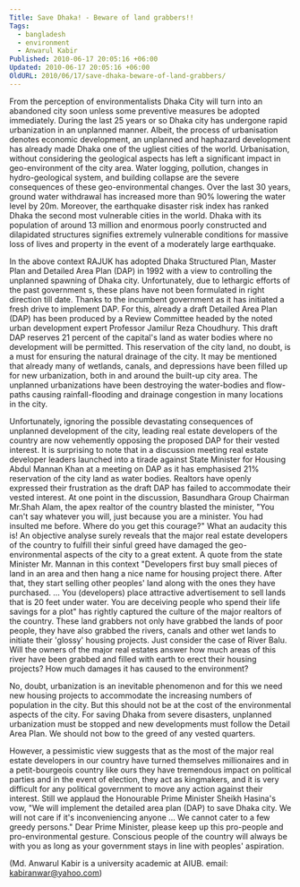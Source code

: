 ```yaml
---
Title: Save Dhaka! - Beware of land grabbers!!
Tags:
  - bangladesh
  - environment
  - Anwarul Kabir
Published: 2010-06-17 20:05:16 +06:00
Updated: 2010-06-17 20:05:16 +06:00
OldURL: 2010/06/17/save-dhaka-beware-of-land-grabbers/
---
```


From the perception of environmentalists Dhaka City will turn into an abandoned city soon unless some preventive measures be adopted immediately. During the last 25 years or so Dhaka city has undergone rapid urbanization in an unplanned manner. Albeit, the process of urbanisation denotes economic development, an unplanned and haphazard development has already made Dhaka one of the ugliest cities of the world. Urbanisation, without considering the geological aspects has left a significant impact in geo-environment of the city area. Water logging, pollution, changes in hydro-geological system, and building collapse are the severe consequences of these geo-environmental changes. Over the last 30 years, ground water withdrawal has increased more than 90% lowering the water level by 20m.  Moreover, the earthquake disaster risk index has ranked Dhaka the second most vulnerable cities in the world. Dhaka with its population of around 13 million and enormous poorly constructed and dilapidated structures signifies extremely vulnerable conditions for massive loss of lives and property in the event of a moderately large earthquake.

In the above context RAJUK has adopted Dhaka Structured Plan, Master Plan and Detailed Area Plan (DAP) in 1992 with a view to controlling the unplanned spawning of Dhaka city. Unfortunately, due to lethargic efforts of the past government s, these plans have not been  formulated in right direction till date.  Thanks to the incumbent government as it has initiated a fresh drive to implement  DAP. For this, already a draft Detailed Area Plan (DAP) has been produced by a Review Committee headed by the noted urban development expert  Professor Jamilur Reza Choudhury.   This draft DAP reserves 21 percent of the capital's land as water bodies where no development will be permitted. This reservation of the city land, no doubt, is a must for ensuring the natural drainage of the city. It may be mentioned that already many of wetlands, canals,  and depressions have been filled up for new urbanization, both in and around the built-up city area. The unplanned urbanizations have been destroying the water-bodies and flow-paths causing rainfall-flooding and drainage congestion in many locations in the city. 

Unfortunately, ignoring the possible devastating consequences of unplanned development of the city, leading real estate developers of the country are now vehemently opposing the proposed DAP for their vested interest. It is surprising to note that in a discussion meeting real estate developer leaders launched into a tirade against State Minister for Housing Abdul Mannan Khan at a meeting on DAP as it has emphasised 21%  reservation of the city land as water bodies.  Realtors have openly expressed their frustration as the draft DAP has failed to accommodate their vested interest.  At one point in the discussion, Basundhara Group Chairman  Mr.Shah Alam, the apex realtor of the country blasted the minister, "You can't say whatever you will, just because you are a minister. You had insulted me before. Where do you get this courage?" What an audacity this is! An objective analyse surely reveals that the major real estate developers of the country to fulfill their sinful greed have damaged the geo-environmental aspects of the city to a great extent. A quote from the state Minister Mr. Mannan in this context "Developers first buy small pieces of land in an area and then hang a nice name for housing project there. After that, they start selling other peoples' land along with the ones they have purchased. … You (developers) place attractive advertisement to sell lands that is 20 feet under water. You are deceiving people who spend their life savings for a plot" has rightly captured the culture of the major realtors of the country. These land grabbers not only have grabbed the lands of poor people, they have also grabbed the rivers, canals and other wet lands to initiate their 'glossy' housing projects.  Just consider the case of River Balu. Will the owners of the major real estates answer how much areas of this river have been grabbed and filled with earth to erect their housing projects? How much damages it has caused to the environment?

No, doubt, urbanization is an inevitable phenomenon and for this we need new housing projects to accommodate the increasing numbers of population in the city. But this should not be at the cost of the environmental aspects of the city. For saving Dhaka from severe disasters, unplanned urbanization must be stopped and new developments must follow the Detail Area Plan. We should not bow to the greed of any vested quarters. 

However, a pessimistic view suggests that as the most of the major real estate developers in our country have turned themselves millionaires and in a petit-bourgeois country like ours they have tremendous impact on political parties and in the event of election, they act as kingmakers, and it is very difficult for any political government to move any action against their interest.   Still we applaud  the Honourable Prime Minister Sheikh Hasina's vow, "We will implement the detailed area plan (DAP) to save Dhaka city. We will not care if it's inconveniencing anyone … We cannot cater to a few greedy persons."   Dear Prime Minister, please keep up this pro-people and pro-environmental gesture. Conscious people of the country will always be with you as long as your government stays in line with peoples' aspiration.  

(Md. Anwarul Kabir is a university academic at AIUB. email: kabiranwar@yahoo.com)

